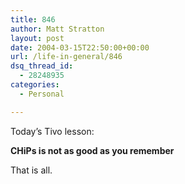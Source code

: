 ```yaml
---
title: 846
author: Matt Stratton
layout: post
date: 2004-03-15T22:50:00+00:00
url: /life-in-general/846
dsq_thread_id:
  - 28248935
categories:
  - Personal

---
```

Today&#8217;s Tivo lesson:

**CHiPs is not as good as you remember**

That is all.